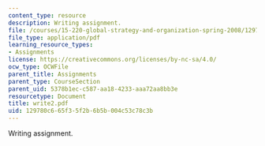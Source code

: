 ```yaml
---
content_type: resource
description: Writing assignment.
file: /courses/15-220-global-strategy-and-organization-spring-2008/129780c665f35f2b6b5b004c53c78c3b_write2.pdf
file_type: application/pdf
learning_resource_types:
- Assignments
license: https://creativecommons.org/licenses/by-nc-sa/4.0/
ocw_type: OCWFile
parent_title: Assignments
parent_type: CourseSection
parent_uid: 5378b1ec-c587-aa18-4233-aaa72aa8bb3e
resourcetype: Document
title: write2.pdf
uid: 129780c6-65f3-5f2b-6b5b-004c53c78c3b
---
```

Writing assignment.